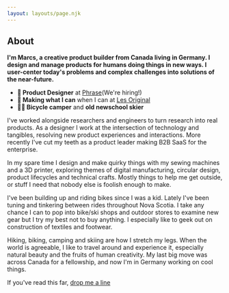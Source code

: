 ```yaml
---
layout: layouts/page.njk
---
```


<section id="hero">
  <h1>About</h1>
  <p></p>
</section>

**I'm Marcs, a creative product builder from Canada living in Germany. I design and manage products for humans doing things in new ways. I user-center today's problems and complex challenges into solutions of the near-future.**


* **🦜 Product Designer** at [Phrase](https://www.phrase.com)(We're hiring!)
* **🧵 Making what I can** when I can at [Les Original](https://www.github.com/les-original/)
* **🚵‍♂️ Bicycle camper** and **old newschool skier**  

I've worked alongside researchers and engineers to turn research into real products. As a designer I work at the intersection of technology and tangibles, resolving new product experiences and interactions. More recently I've cut my teeth as a product leader making B2B SaaS for the enterprise.

In my spare time I design and make quirky things with my sewing machines and a 3D printer, exploring themes of digital manufacturing, circular design, product lifecycles and technical crafts. Mostly things to help me get outside, or stuff I need that nobody else is foolish enough to make.

I've been building up and riding bikes since I was a kid. Lately I've been tuning and tinkering between rides throughout Nova Scotia. I take any chance I can to pop into bike/ski shops and outdoor stores to examine new gear but I try my best not to buy anything. I especially like to geek out on construction of textiles and footwear.

Hiking, biking, camping and skiing are how I stretch my legs. When the world is agreeable, I like to travel around and experience it, especially natural beauty and the fruits of human creativity. My last big move was across Canada for a fellowship, and now I'm in Germany working on cool things.

If you've read this far, [drop me a line](mailto:sup+marcsist@marcsist.com)
